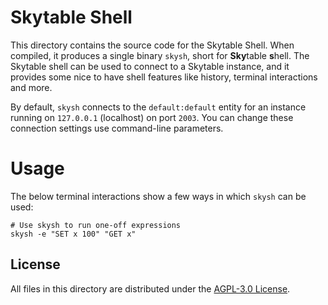 # Skytable Shell

This directory contains the source code for the Skytable Shell. When compiled, it produces a single binary `skysh`, short for **Sky**table **s**hell. The Skytable shell can be used to connect to a Skytable instance, and it provides some nice to have shell features like history, terminal interactions and more.

By default, `skysh` connects to the `default:default` entity for an instance running on `127.0.0.1` (localhost) on port `2003`. You can change these connection settings use command-line parameters.

# Usage

The below terminal interactions show a few ways in which `skysh` can be used:

```shell
# Use skysh to run one-off expressions
skysh -e "SET x 100" "GET x"
```

## License

All files in this directory are distributed under the [AGPL-3.0 License](../LICENSE).
